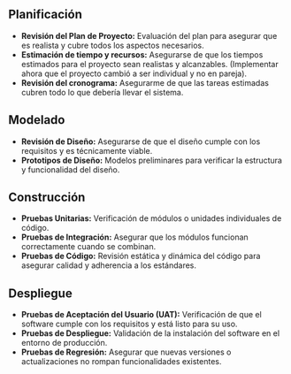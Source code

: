 ## Planificación
- **Revisión del Plan de Proyecto:** Evaluación del plan para asegurar que es realista y cubre todos los aspectos necesarios.
- **Estimación de tiempo y recursos:** Asegurarse de que los tiempos estimados para el proyecto sean realistas y alcanzables. (Implementar ahora que el proyecto cambió a ser individual y no en pareja).
- **Revisión del cronograma:** Asegurarme de que las tareas estimadas cubren todo lo que debería llevar el sistema.
## Modelado
- **Revisión de Diseño:** Asegurarse de que el diseño cumple con los requisitos y es técnicamente viable.
- **Prototipos de Diseño:** Modelos preliminares para verificar la estructura y funcionalidad del diseño.
## Construcción
- **Pruebas Unitarias:** Verificación de módulos o unidades individuales de código.
- **Pruebas de Integración:** Asegurar que los módulos funcionan correctamente cuando se combinan.
- **Pruebas de Código:** Revisión estática y dinámica del código para asegurar calidad y adherencia a los estándares.
## Despliegue
- **Pruebas de Aceptación del Usuario (UAT):** Verificación de que el software cumple con los requisitos y está listo para su uso.
- **Pruebas de Despliegue:** Validación de la instalación del software en el entorno de producción.
- **Pruebas de Regresión:** Asegurar que nuevas versiones o actualizaciones no rompan funcionalidades existentes.
